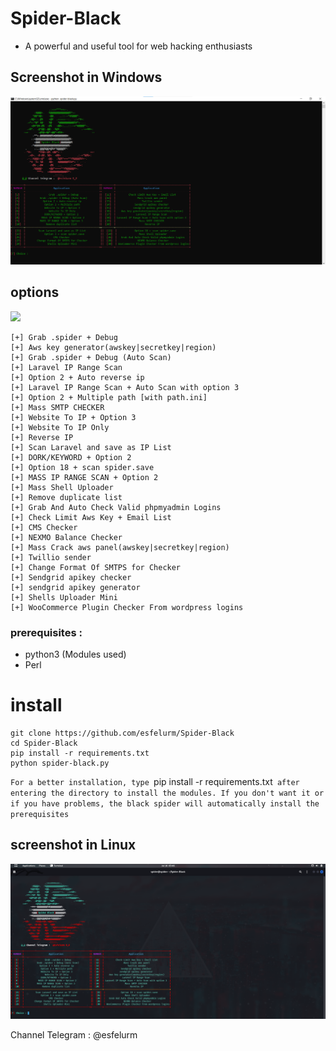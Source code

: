 # Spider-Black
- A powerful and useful tool for web hacking enthusiasts

## Screenshot in Windows
<img src="menu.png"/>

## options

<img src='https://gifdb.com/images/high/coding-animated-laptop-flow-stream-ja04010rm5o68zfk.gif'/>

```
[+] Grab .spider + Debug 
[+] Aws key generator(awskey|secretkey|region)
[+] Grab .spider + Debug (Auto Scan)  
[+] Laravel IP Range Scan  
[+] Option 2 + Auto reverse ip 
[+] Laravel IP Range Scan + Auto Scan with option 3 
[+] Option 2 + Multiple path [with path.ini] 
[+] Mass SMTP CHECKER
[+] Website To IP + Option 3
[+] Website To IP Only          
[+] Reverse IP
[+] Scan Laravel and save as IP List 
[+] DORK/KEYWORD + Option 2  
[+] Option 18 + scan spider.save 
[+] MASS IP RANGE SCAN + Option 2 
[+] Mass Shell Uploader 
[+] Remove duplicate list   
[+] Grab And Auto Check Valid phpmyadmin Logins  
[+] Check Limit Aws Key + Email List 
[+] CMS Checker 
[+] NEXMO Balance Checker 
[+] Mass Crack aws panel(awskey|secretkey|region)    
[+] Twillio sender
[+] Change Format Of SMTPS for Checker
[+] Sendgrid apikey checker
[+] sendgrid apikey generator
[+] Shells Uploader Mini 
[+] WooCommerce Plugin Checker From wordpress logins
```
### prerequisites :

- python3 (Modules used)
- Perl

# install

```
git clone https://github.com/esfelurm/Spider-Black
cd Spider-Black
pip install -r requirements.txt
python spider-black.py
```

`For a better installation, type `pip install -r requirements.txt` after entering the directory to install the modules.
If you don't want it or if you have problems, the black spider will automatically install the prerequisites`

## screenshot in Linux
<img src='menu-linux.png'/>

Channel Telegram : @esfelurm
